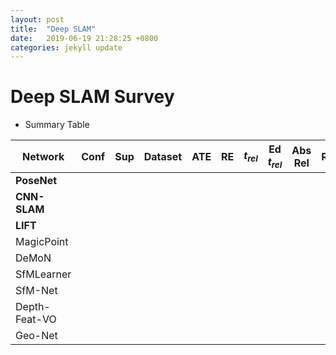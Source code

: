```yaml
---
layout: post
title:  "Deep SLAM"
date:   2019-06-19 21:28:25 +0800
categories: jekyll update
---
```


# Deep SLAM Survey
* Summary Table

| **Network**   | **Conf** | **Sup** | **Dataset** | **ATE** | **RE** | **$t_{rel}$** | **Ed $t_{rel}$** | **Abs Rel** | **RMSE** | **$\frac{pred}{gt}$** |      | **Publish In** | **Intro.** |
| ------------- | -------- | ------- | ----------- | ------- | ------ | ------------- | ---------------- | ----------- | -------- | --------------------- | ---- | -------------- | ---------- |
| **PoseNet**   |          |         |             |         |        |               |                  |             |          |                       |      |                |            |
| **CNN-SLAM**  |          |         |             |         |        |               |                  |             |          |                       |      |                |            |
| **LIFT**      |          |         |             |         |        |               |                  |             |          |                       |      |                |            |
| MagicPoint    |          |         |             |         |        |               |                  |             |          |                       |      |                |            |
| DeMoN         |          |         |             |         |        |               |                  |             |          |                       |      |                |            |
| SfMLearner    |          |         |             |         |        |               |                  |             |          |                       |      |                |            |
| SfM-Net       |          |         |             |         |        |               |                  |             |          |                       |      |                |            |
| Depth-Feat-VO |          |         |             |         |        |               |                  |             |          |                       |      |                |            |
| Geo-Net       |          |         |             |         |        |               |                  |             |          |                       |      |                |            |




